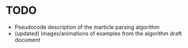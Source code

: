 # TODO

* Pseudocode description of the marticle parsing algorithm
* (updated) Images/animations of examples from the algorithm draft document
